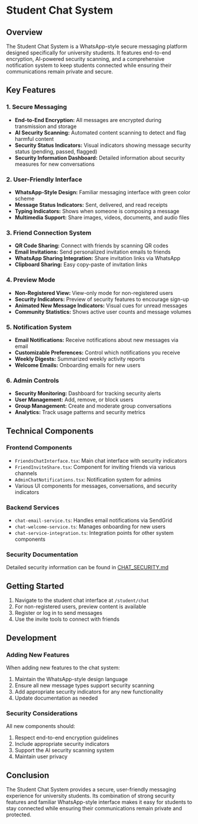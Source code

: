 # Student Chat System

## Overview

The Student Chat System is a WhatsApp-style secure messaging platform designed specifically for university students. It features end-to-end encryption, AI-powered security scanning, and a comprehensive notification system to keep students connected while ensuring their communications remain private and secure.

## Key Features

### 1. Secure Messaging

- **End-to-End Encryption:** All messages are encrypted during transmission and storage
- **AI Security Scanning:** Automated content scanning to detect and flag harmful content
- **Security Status Indicators:** Visual indicators showing message security status (pending, passed, flagged)
- **Security Information Dashboard:** Detailed information about security measures for new conversations

### 2. User-Friendly Interface

- **WhatsApp-Style Design:** Familiar messaging interface with green color scheme
- **Message Status Indicators:** Sent, delivered, and read receipts
- **Typing Indicators:** Shows when someone is composing a message
- **Multimedia Support:** Share images, videos, documents, and audio files

### 3. Friend Connection System

- **QR Code Sharing:** Connect with friends by scanning QR codes
- **Email Invitations:** Send personalized invitation emails to friends
- **WhatsApp Sharing Integration:** Share invitation links via WhatsApp
- **Clipboard Sharing:** Easy copy-paste of invitation links

### 4. Preview Mode

- **Non-Registered View:** View-only mode for non-registered users
- **Security Indicators:** Preview of security features to encourage sign-up
- **Animated New Message Indicators:** Visual cues for unread messages
- **Community Statistics:** Shows active user counts and message volumes

### 5. Notification System

- **Email Notifications:** Receive notifications about new messages via email
- **Customizable Preferences:** Control which notifications you receive
- **Weekly Digests:** Summarized weekly activity reports
- **Welcome Emails:** Onboarding emails for new users

### 6. Admin Controls

- **Security Monitoring:** Dashboard for tracking security alerts
- **User Management:** Add, remove, or block users
- **Group Management:** Create and moderate group conversations
- **Analytics:** Track usage patterns and security metrics

## Technical Components

### Frontend Components

- `FriendsChatInterface.tsx`: Main chat interface with security indicators
- `FriendInviteShare.tsx`: Component for inviting friends via various channels
- `AdminChatNotifications.tsx`: Notification system for admins
- Various UI components for messages, conversations, and security indicators

### Backend Services

- `chat-email-service.ts`: Handles email notifications via SendGrid
- `chat-welcome-service.ts`: Manages onboarding for new users
- `chat-service-integration.ts`: Integration points for other system components

### Security Documentation

Detailed security information can be found in [CHAT_SECURITY.md](./CHAT_SECURITY.md)

## Getting Started

1. Navigate to the student chat interface at `/student/chat`
2. For non-registered users, preview content is available
3. Register or log in to send messages
4. Use the invite tools to connect with friends

## Development

### Adding New Features

When adding new features to the chat system:

1. Maintain the WhatsApp-style design language
2. Ensure all new message types support security scanning
3. Add appropriate security indicators for any new functionality
4. Update documentation as needed

### Security Considerations

All new components should:

1. Respect end-to-end encryption guidelines
2. Include appropriate security indicators
3. Support the AI security scanning system
4. Maintain user privacy

## Conclusion

The Student Chat System provides a secure, user-friendly messaging experience for university students. Its combination of strong security features and familiar WhatsApp-style interface makes it easy for students to stay connected while ensuring their communications remain private and protected.